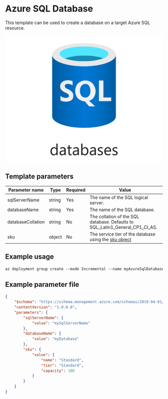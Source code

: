 # Azure SQL Database

This template can be used to create a database on a target Azure SQL resource.

![Resource view](overview.png)

## Template parameters

| Parameter name    | Type   | Required | Value                                                                                                                                                                   |
|-------------------|--------|----------|-------------------------------------------------------------------------------------------------------------------------------------------------------------------------|
| sqlServerName     | string | Yes      | The name of the SQL logical server.                                                                                                                                     |
| databaseName      | string | Yes      | The name of the SQL database.                                                                                                                                           |
| databaseCollation | string | No       | The collation of the SQL database. Defaults to SQL_Latin1_General_CP1_CI_AS.                                                                                            |
| sku               | object | No       | The service tier of the database using the [sku object](https://docs.microsoft.com/en-us/azure/templates/microsoft.sql/2020-11-01-preview/servers/databases#sku-object) |

## Example usage

``` ps
az deployment group create --mode Incremental --name myAzureSqlDatabaseDeployment --resource-group myResourceGroup --template-file ./azuredeploy.json --template-uri "https://raw.githubusercontent.com/equinor/ioc-shared-infrastructure/master/resources/resourceAzureSqlDatabase/azuredeploy.jsonc"
```

## Example parameter file

``` json
{
    "$schema": "https://schema.management.azure.com/schemas/2019-04-01/deploymentParameters.json#",
    "contentVersion": "1.0.0.0",
    "parameters": {
        "sqlServerName": {
            "value": "mySqlServerName"
        },
        "databaseName": {
            "value": "myDatabase"
        },
        "sku": {
            "value": {
                "name": "Standard",
                "tier": "Standard",
                "capacity": 100
            }
        }
    }
}
```
